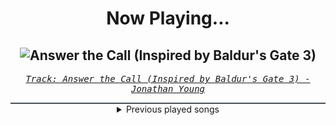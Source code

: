 <div align="center"> 
<h1>Now Playing...</h1>

![Answer the Call (Inspired by Baldur's Gate 3)](https://i.scdn.co/image/ab67616d00001e0276094d158dc924a30e060810)
--
_<samp><a href="https://open.spotify.com/track/3lkPEtbMmwKucCEK78eLkn">Track: Answer the Call (Inspired by Baldur's Gate 3) - Jonathan Young</a></samp>_

<div style="border: 1px #4B5054 solid"></div>
<details>
  <summary>
    Previous played songs
  </summary>
  <table>
    <thead>
      <tr>
        <th>
          Artist
        </th>
        <th>
          Song
        </th>
        <th>
          Link
        </th>
      </tr>
    </thead>
    <tbody>
      <tr><td>Jonathan Young</td><td>Answer the Call (Inspired by Baldur's Gate 3)</td><td><a href="https://open.spotify.com/track/3lkPEtbMmwKucCEK78eLkn">https://open.spotify.com/track/3lkPEtbMmwKucCEK78eLkn</a></td></tr><tr><td>Smash Into Pieces</td><td>Watching Over You</td><td><a href="https://open.spotify.com/track/2Aa40bMIuz3gIrd35mtopM">https://open.spotify.com/track/2Aa40bMIuz3gIrd35mtopM</a></td></tr><tr><td>Motionless In White</td><td>Scoring The End Of The World (feat. Mick Gordon)</td><td><a href="https://open.spotify.com/track/0Tkgl0sQyr6QO0IGmS8aa5">https://open.spotify.com/track/0Tkgl0sQyr6QO0IGmS8aa5</a></td></tr><tr><td>Citizen Soldier</td><td>Alone With Myself</td><td><a href="https://open.spotify.com/track/3SjAqPwaUBQyp300G2WrJp">https://open.spotify.com/track/3SjAqPwaUBQyp300G2WrJp</a></td></tr><tr><td>Self Deception</td><td>The Scandinavian Dream</td><td><a href="https://open.spotify.com/track/3ZItvJmLEg2wK2PmHpw0pR">https://open.spotify.com/track/3ZItvJmLEg2wK2PmHpw0pR</a></td></tr><tr><td>Caleb Hyles</td><td>You Got the Power</td><td><a href="https://open.spotify.com/track/73hd9vKoPtJT81hsSYrGYt">https://open.spotify.com/track/73hd9vKoPtJT81hsSYrGYt</a></td></tr><tr><td>Pentakill</td><td>Lost Chapter</td><td><a href="https://open.spotify.com/track/207K1MXwebxpXDS43OazOU">https://open.spotify.com/track/207K1MXwebxpXDS43OazOU</a></td></tr><tr><td>Jonathan Young</td><td>Valhalla Calling</td><td><a href="https://open.spotify.com/track/6cIVpPzI7Z3wYnh9VTv6pG">https://open.spotify.com/track/6cIVpPzI7Z3wYnh9VTv6pG</a></td></tr><tr><td>Blue Stahli</td><td>Stangblack</td><td><a href="https://open.spotify.com/track/1ctMa6S16DV5q9Cv0ol4K8">https://open.spotify.com/track/1ctMa6S16DV5q9Cv0ol4K8</a></td></tr><tr><td>Concrete Castles</td><td>So Addicted</td><td><a href="https://open.spotify.com/track/72481BV5mKDaDStZ9cTaAR">https://open.spotify.com/track/72481BV5mKDaDStZ9cTaAR</a></td></tr><tr><td>The Dead Daisies</td><td>Let It Set You Free</td><td><a href="https://open.spotify.com/track/13DTgKCVi5imiczLBMEu26">https://open.spotify.com/track/13DTgKCVi5imiczLBMEu26</a></td></tr><tr><td>Spoken</td><td>Through It All</td><td><a href="https://open.spotify.com/track/3nB5TJEl7taRMwlaoHiOry">https://open.spotify.com/track/3nB5TJEl7taRMwlaoHiOry</a></td></tr><tr><td>Five Finger Death Punch</td><td>Making Monsters (Bonus)</td><td><a href="https://open.spotify.com/track/42XC8x6KyeDFe2z8epNDrz">https://open.spotify.com/track/42XC8x6KyeDFe2z8epNDrz</a></td></tr><tr><td>Heirloom</td><td>[HYPER]VIGILANT</td><td><a href="https://open.spotify.com/track/3iuTRp8dHvNU7VugqgG5Dv">https://open.spotify.com/track/3iuTRp8dHvNU7VugqgG5Dv</a></td></tr><tr><td>Of Virtue</td><td>Holy</td><td><a href="https://open.spotify.com/track/0Dk1hzWqYmfzTuD46DmevN">https://open.spotify.com/track/0Dk1hzWqYmfzTuD46DmevN</a></td></tr><tr><td>Future Palace</td><td>Heads Up</td><td><a href="https://open.spotify.com/track/56z6cvofdFjFCXBj8gMn9Y">https://open.spotify.com/track/56z6cvofdFjFCXBj8gMn9Y</a></td></tr><tr><td>Beartooth</td><td>Doubt Me</td><td><a href="https://open.spotify.com/track/6dxTJRZFB3mU9MvuX7OqJ0">https://open.spotify.com/track/6dxTJRZFB3mU9MvuX7OqJ0</a></td></tr><tr><td>Shallowsky</td><td>Reap</td><td><a href="https://open.spotify.com/track/0sG0I67b53eGXCKryNCgmC">https://open.spotify.com/track/0sG0I67b53eGXCKryNCgmC</a></td></tr><tr><td>The Plot In You</td><td>Forgotten</td><td><a href="https://open.spotify.com/track/277kkbKWZtQUpnK19WcEM6">https://open.spotify.com/track/277kkbKWZtQUpnK19WcEM6</a></td></tr><tr><td>Bad Omens</td><td>CONCRETE JUNGLE</td><td><a href="https://open.spotify.com/track/6yCysJaY0lFqHnrHvaR4pF">https://open.spotify.com/track/6yCysJaY0lFqHnrHvaR4pF</a></td></tr>
    </tbody>
  </table>
</details>

</div>
